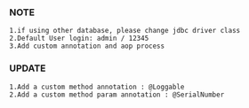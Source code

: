 ### NOTE
	1.if using other database, please change jdbc driver class
	2.Default User login: admin / 12345
	3.Add custom annotation and aop process

### UPDATE
    1.Add a custom method annotation : @Loggable
    2.Add a custom method param annotation : @SerialNumber
